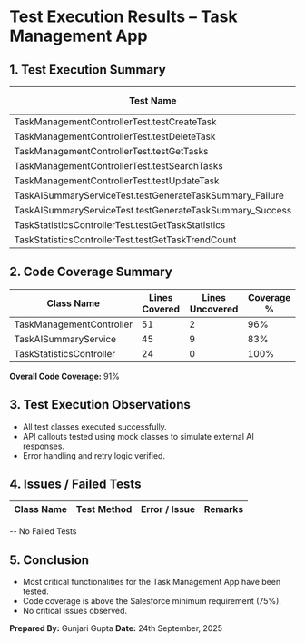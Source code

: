 # Test Execution Results – Task Management App

## 1. Test Execution Summary

| **Test Name**                                             | **Outcome** | **RUNTime (ms)** |
|-----------------------------------------------------------|-------------|------------------|
| TaskManagementControllerTest.testCreateTask               | Pass        | 634              |
| TaskManagementControllerTest.testDeleteTask               | Pass        | 994              |
| TaskManagementControllerTest.testGetTasks                 | Pass        | 58               |
| TaskManagementControllerTest.testSearchTasks              | Pass        | 416              |
| TaskManagementControllerTest.testUpdateTask               | Pass        | 45               |
| TaskAISummaryServiceTest.testGenerateTaskSummary_Failure  | Pass        | 76               |
| TaskAISummaryServiceTest.testGenerateTaskSummary_Success  | Pass        | 62               |
| TaskStatisticsControllerTest.testGetTaskStatistics        | Pass        | 104              |
| TaskStatisticsControllerTest.testGetTaskTrendCount        | Pass        | 37               |


## 2. Code Coverage Summary

| **Class Name** | **Lines Covered** | **Lines Uncovered** | **Coverage %** |
|----------------|-----------------|------------------|----------------|
| TaskManagementController | 51 | 2 | 96% |
| TaskAISummaryService | 45 | 9 | 83% |
| TaskStatisticsController | 24 | 0 | 100% |

**Overall Code Coverage:** 91%


## 3. Test Execution Observations

- All test classes executed successfully.  
- API callouts tested using mock classes to simulate external AI responses.  
- Error handling and retry logic verified.


## 4. Issues / Failed Tests

| **Class Name** | **Test Method** | **Error / Issue** | **Remarks** |
|----------------|----------------|-----------------|-------------|

-- No Failed Tests 

## 5. Conclusion

- Most critical functionalities for the Task Management App have been tested.  
- Code coverage is above the Salesforce minimum requirement (75%).  
- No critical issues observed.

**Prepared By:** Gunjari Gupta
**Date:**  24th September, 2025